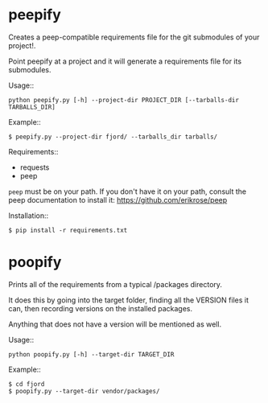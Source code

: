 peepify
=======

Creates a peep-compatible requirements file for the git submodules of your project!.

Point peepify at a project and it will generate a requirements file for
its submodules.

Usage::

    python peepify.py [-h] --project-dir PROJECT_DIR [--tarballs-dir TARBALLS_DIR]


Example::

    $ peepify.py --project-dir fjord/ --tarballs_dir tarballs/


Requirements::

* requests
* peep

``peep`` must be on your path. If you don't have it on your path, consult
the peep documentation to install it: https://github.com/erikrose/peep

Installation::

    $ pip install -r requirements.txt

poopify
=======

Prints all of the requirements from a typical /packages directory.

It does this by going into the target folder, finding all the VERSION
files it can, then recording versions on the installed packages.

Anything that does not have a version will be mentioned as well.

Usage::

    python poopify.py [-h] --target-dir TARGET_DIR


Example::

    $ cd fjord
    $ poopify.py --target-dir vendor/packages/
